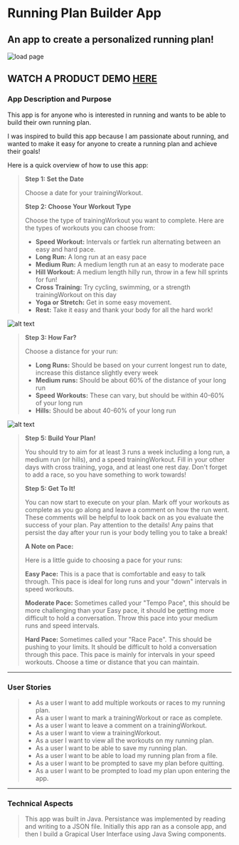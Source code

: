 # Running Plan Builder App

## An app to create a personalized running plan!

![load page](./master/load-page.png)

## **WATCH A PRODUCT DEMO [HERE](https://www.youtube.com/watch?v=w82rfDAN68U)**

### App Description and Purpose



This app is for anyone who is interested in running and wants to be able to build their own running plan. 

I was inspired to build this app because I am passionate about running, and wanted to make it easy for anyone
to create a running plan and achieve their goals!

Here is a quick overview of how to use this app: 


>**Step 1: Set the Date**
>
>Choose a date for your trainingWorkout.
>
>**Step 2: Choose Your Workout Type**
>
>Choose the type of trainingWorkout you want to complete.
>Here are the types of workouts you can choose from: 
> - **Speed Workout:** Intervals or fartlek run alternating between an easy and hard pace.
> - **Long Run:** A long run at an easy pace
> - **Medium Run:** A medium length run at an easy to moderate pace
> - **Hill Workout:** A medium length hilly run, throw in a few hill sprints for fun!
> - **Cross Training:** Try cycling, swimming, or a strength trainingWorkout on this day
> - **Yoga or Stretch:** Get in some easy movement.
> - **Rest:** Take it easy and thank your body for all the hard work! 
> 
![alt text](https://github.com/emsandrews/RunningPlan-App/blob/master/drop%20down%20menu.png)
>
>**Step 3: How Far?**
>
>Choose a distance for your run:
> - **Long Runs:** Should be based on your current longest run to date, increase this distance slightly every week
> - **Medium runs:** Should be about 60% of the distance of your long run
> - **Speed Workouts:** These can vary, but should be within 40-60% of your long run
> - **Hills:** Should be about 40-60% of your long run
>
![alt text](https://github.com/emsandrews/RunningPlan-App/blob/master/adding%20med%20run.png)
>**Step 5: Build Your Plan!**
>
>You should try to aim for at least 3 runs a week including 
>a long run, a medium run (or hills), and a speed trainingWorkout. 
>Fill in your other days with cross training, yoga, and at least one rest day. 
>Don't forget to add a race, so you have something to work towards!
>
>**Step 5: Get To It!**
>
>You can now start to execute on your plan. 
>Mark off your workouts as complete as you go along and leave a comment on how the run went.
>These comments will be helpful to look back on as you evaluate the success of your plan. 
>Pay attention to the details!
>Any pains that persist the day after your run is your body telling you to take a break! 
>
>
>**A Note on Pace:**
>
>Here is a little guide to choosing a pace for your runs:
>
> **Easy Pace:** This is a pace that is comfortable and easy to talk through.
> This pace is ideal for long runs and your "down" intervals in speed workouts. 
>
> **Moderate Pace:** Sometimes called your "Tempo Pace", this should be more challenging
> than your Easy pace, it should be getting more difficult to hold a conversation. 
> Throw this pace into your medium runs and speed intervals. 
>
> **Hard Pace:** Sometimes called your "Race Pace". This should be pushing to your limits. 
> It should be difficult to hold a conversation through this pace.
> This pace is mainly for intervals in your speed workouts. Choose a time or distance that you can maintain. 
>
>


___

### User Stories

> - As a user I want to add multiple workouts or races to my running plan.
> - As a user I want to mark a trainingWorkout or race as complete. 
> - As a user I want to leave a comment on a trainingWorkout.
> - As a user I want to view a trainingWorkout.
> - As a user I want to view all the workouts on my running plan. 
> - As a user I want to be able to save my running plan. 
> - As a user I want to be able to load my running plan from a file. 
> - As a user I want to be prompted to save my plan before quitting. 
> - As a user I want to be prompted to load my plan upon entering the app. 

___

### Technical Aspects
> This app was built in Java. Persistance was implemented by reading and writing to a JSON file. Initially this app ran as a console app, and then I build a Grapical User Interface using Java Swing components. 
